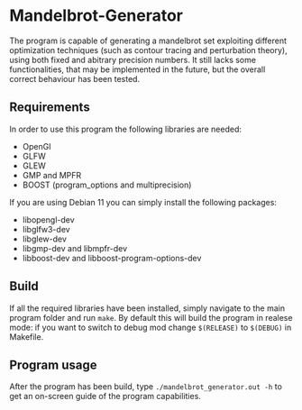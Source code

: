 # Mandelbrot-Generator

The program is capable of generating a mandelbrot set exploiting different optimization techniques (such as contour tracing and perturbation theory), using both fixed and abitrary precision numbers. It still lacks some functionalities, that may be implemented in the future, but the overall correct behaviour has been tested.

## Requirements
In order to use this program the following libraries are needed:
- OpenGl
- GLFW
- GLEW
- GMP and MPFR 
- BOOST (program_options and multiprecision)

If you are using Debian 11 you can simply install the following packages:
- libopengl-dev
- libglfw3-dev
- libglew-dev
- libgmp-dev and libmpfr-dev
- libboost-dev and libboost-program-options-dev
## Build
If all the required libraries have been installed, simply navigate to the main program folder and run `make`. By default this will build the program in realese mode: if you want to switch to debug mod change `$(RELEASE)` to `$(DEBUG)` in Makefile. 
## Program usage
After the program has been build, type `./mandelbrot_generator.out -h` to get an on-screen guide of the program capabilities.
